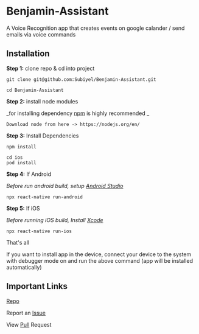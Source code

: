 # Benjamin-Assistant
A Voice Recognition app that creates events on google calander / send emails via voice commands




## Installation

**Step 1:** clone repo & cd into project
```
git clone git@github.com:Subiyel/Benjamin-Assistant.git
```

```
cd Benjamin-Assistant
```

**Step 2:** install node modules

_for installing dependency [npm](https://nodejs.org/en/) is highly recommended _

```
Download node from here -> https://nodejs.org/en/
```


**Step 3:** Install Dependencies
```
npm install
```


```
cd ios
pod install
```


**Step 4:** If Android

_Before run android build, setup [Android Studio](https://facebook.github.io/react-native/docs/android-setup.html)_

```
npx react-native run-android
```


**Step 5:** If iOS


_Before running iOS build, Install [Xcode](https://developer.apple.com/xcode/download/)_

```
npx react-native run-ios
```

That's all

If you want to install app in the device, connect your device to the system with debugger mode on and run the above command (app will be installed automatically)

## Important Links

[Repo](../../)

Report an [Issue](../../issues)

View [Pull](../../pulls) Request

